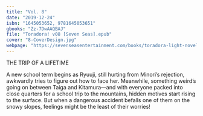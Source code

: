 ```yaml
---
title: "Vol. 8"
date: "2019-12-24"
isbn: "1645053652, 9781645053651"
gbooks: "Zz-7DwAAQBAJ"
file: "Toradora! v08 [Seven Seas].epub"
cover: "8-CoverDesign.jpg"
webpage: "https://sevenseasentertainment.com/books/toradora-light-novel-vol-8/"
---
```


THE TRIP OF A LIFETIME

A new school term begins as Ryuuji, still hurting from Minori’s rejection, awkwardly tries to figure out how to face her. Meanwhile, something weird’s going on between Taiga and Kitamura—and with everyone packed into close quarters for a school trip to the mountains, hidden motives start rising to the surface. But when a dangerous accident befalls one of them on the snowy slopes, feelings might be the least of their worries!